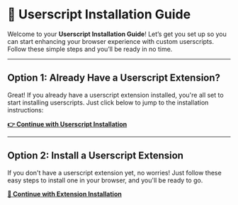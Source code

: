 # **🚀 Userscript Installation Guide**  
Welcome to your **Userscript Installation Guide**! Let’s get you set up so you can start enhancing your browser experience with custom userscripts. Follow these simple steps and you’ll be ready in no time.

---

## **Option 1: Already Have a Userscript Extension?**  
Great! If you already have a userscript extension installed, you're all set to start installing userscripts. Just click below to jump to the installation instructions:

[**👉 Continue with Userscript Installation**](userscripts/add-userscript.md)

---

## **Option 2: Install a Userscript Extension**  
If you don't have a userscript extension yet, no worries! Just follow these easy steps to install one in your browser, and you'll be ready to go.

[**🔧 Continue with Extension Installation**](extension/install-extension.md)
